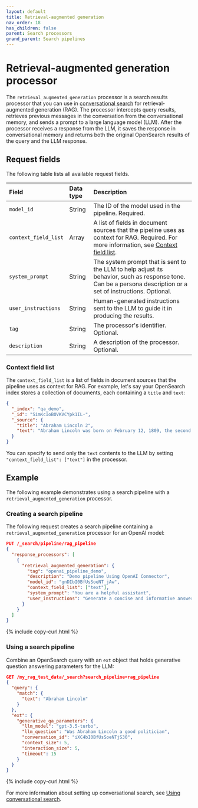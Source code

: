 ```yaml
---
layout: default
title: Retrieval-augmented generation
nav_order: 18
has_children: false
parent: Search processors
grand_parent: Search pipelines
---
```


# Retrieval-augmented generation processor

The `retrieval_augmented_generation` processor is a search results processor that you can use in [conversational search]({{site.url}}{{site.baseurl}}/search-plugins/conversational-search/) for retrieval-augmented generation (RAG). The processor intercepts query results, retrieves previous messages in the conversation from the conversational memory, and sends a prompt to a large language model (LLM). After the processor receives a response from the LLM, it saves the response in conversational memory and returns both the original OpenSearch results of the query and the LLM response.

## Request fields

The following table lists all available request fields.

Field | Data type | Description
:--- | :--- | :---
`model_id` | String | The ID of the model used in the pipeline. Required.
`context_field_list` | Array | A list of fields in document sources that the pipeline uses as context for RAG. Required. For more information, see [Context field list](#context-field-list). 
`system_prompt` | String | The system prompt that is sent to the LLM to help adjust its behavior, such as response tone. Can be a persona description or a set of instructions. Optional.
`user_instructions` | String | Human-generated instructions sent to the LLM to guide it in producing the results. 
`tag` | String | The processor's identifier. Optional.
`description` | String | A description of the processor. Optional.

### Context field list

The `context_field_list` is a list of fields in document sources that the pipeline uses as context for RAG. For example, let's say your OpenSearch index stores a collection of documents, each containing a `title` and `text`:

```json
{
  "_index": "qa_demo",
  "_id": "SimKcIoBOVKVCYpk1IL-",
  "_source": {
    "title": "Abraham Lincoln 2",
    "text": "Abraham Lincoln was born on February 12, 1809, the second child of Thomas Lincoln and Nancy Hanks Lincoln, in a log cabin on Sinking Spring Farm near Hodgenville, Kentucky.[2] He was a descendant of Samuel Lincoln, an Englishman who migrated from Hingham, Norfolk, to its namesake, Hingham, Massachusetts, in 1638. The family then migrated west, passing through New Jersey, Pennsylvania, and Virginia.[3] Lincoln was also a descendant of the Harrison family of Virginia; his paternal grandfather and namesake, Captain Abraham Lincoln and wife Bathsheba (née Herring) moved the family from Virginia to Jefferson County, Kentucky.[b] The captain was killed in an Indian raid in 1786.[5] His children, including eight-year-old Thomas, Abraham's father, witnessed the attack.[6][c] Thomas then worked at odd jobs in Kentucky and Tennessee before the family settled in Hardin County, Kentucky, in the early 1800s.[6]\n"
  }
}
```

You can specify to send only the `text` contents to the LLM by setting `"context_field_list": ["text"]` in the processor. 

## Example 

The following example demonstrates using a search pipeline with a `retrieval_augmented_generation` processor. 

### Creating a search pipeline 

The following request creates a search pipeline containing a `retrieval_augmented_generation` processor for an OpenAI model:

```json
PUT /_search/pipeline/rag_pipeline
{
  "response_processors": [
    {
      "retrieval_augmented_generation": {
        "tag": "openai_pipeline_demo",
        "description": "Demo pipeline Using OpenAI Connector",
        "model_id": "gnDIbI0BfUsSoeNT_jAw",
        "context_field_list": ["text"],
        "system_prompt": "You are a helpful assistant",
        "user_instructions": "Generate a concise and informative answer in less than 100 words for the given question"
      }
    }
  ]
}
```
{% include copy-curl.html %}

### Using a search pipeline

Combine an OpenSearch query with an `ext` object that holds generative question answering parameters for the LLM:

```json
GET /my_rag_test_data/_search?search_pipeline=rag_pipeline
{
  "query": {
    "match": {
      "text": "Abraham Lincoln"
    }
  },
  "ext": {
    "generative_qa_parameters": {
      "llm_model": "gpt-3.5-turbo",
      "llm_question": "Was Abraham Lincoln a good politician",
      "conversation_id": "iXC4bI0BfUsSoeNTjS30",
      "context_size": 5,
      "interaction_size": 5,
      "timeout": 15
    }
  }
}
```
{% include copy-curl.html %}

For more information about setting up conversational search, see [Using conversational search]({{site.url}}{{site.baseurl}}/search-plugins/conversational-search/#using-conversational-search).
